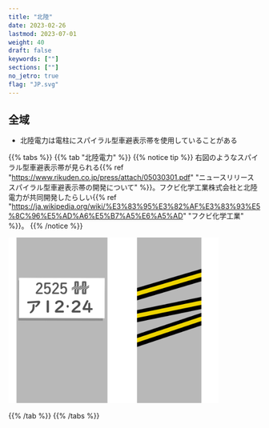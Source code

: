 ```yaml
---
title: "北陸"
date: 2023-02-26
lastmod: 2023-07-01
weight: 40
draft: false
keywords: [""]
sections: [""]
no_jetro: true
flag: "JP.svg"
---
```



<div class="main-desciption country-description">
    <h2 class="section-title">全域</h2>
    <ul class="rule-list">
         <li>北陸電力は電柱にスパイラル型車避表示帯を使用していることがある</li>
    </ul>
</div>

{{% tabs %}}
{{% tab "北陸電力" %}}
{{% notice tip %}}
右図のようなスパイラル型車避表示帯が見られる{{% ref "https://www.rikuden.co.jp/press/attach/05030301.pdf" "ニュースリリース スパイラル型車避表示帯の開発について" %}}。フクビ化学工業株式会社と北陸電力が共同開発したらしい{{% ref "https://ja.wikipedia.org/wiki/%E3%83%95%E3%82%AF%E3%83%93%E5%8C%96%E5%AD%A6%E5%B7%A5%E6%A5%AD" "フクビ化学工業" %}}。
{{% /notice %}}

<div class="googlemap-if">
<img src="../pole/pole-hokuriku.png" width="420px">
</div>

{{% /tab %}}
{{% /tabs %}}
